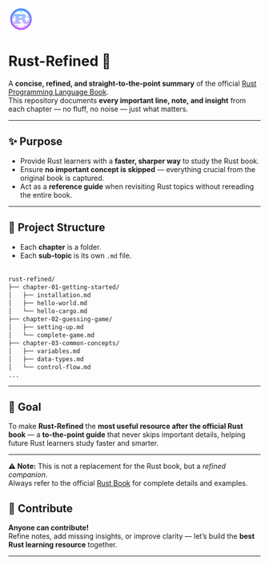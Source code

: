 <img src="rust_logo.png" width="50" height="50">

# Rust-Refined 🦀

A **concise, refined, and straight-to-the-point summary** of the official [Rust Programming Language Book](https://doc.rust-lang.org/book/).  
This repository documents **every important line, note, and insight** from each chapter — no fluff, no noise — just what matters.  

---

## ✨ Purpose
- Provide Rust learners with a **faster, sharper way** to study the Rust book.  
- Ensure **no important concept is skipped** — everything crucial from the original book is captured.  
- Act as a **reference guide** when revisiting Rust topics without rereading the entire book.  

---

## 📂 Project Structure
- Each **chapter** is a folder.  
- Each **sub-topic** is its own `.md` file.  

```

rust-refined/
├── chapter-01-getting-started/
│   ├── installation.md
│   ├── hello-world.md
│   └── hello-cargo.md
├── chapter-02-guessing-game/
│   ├── setting-up.md
│   └── complete-game.md
├── chapter-03-common-concepts/
│   ├── variables.md
│   ├── data-types.md
│   └── control-flow.md
...

```

---

## 🎯 Goal
To make **Rust-Refined** the **most useful resource after the official Rust book** — a **to-the-point guide** that never skips important details, helping future Rust learners study faster and smarter.  

---

**⚠️ Note:** This is not a replacement for the Rust book, but a *refined companion*.  
Always refer to the official [Rust Book](https://doc.rust-lang.org/book/) for complete details and examples.

## 🤝 Contribute
**Anyone can contribute!**  
Refine notes, add missing insights, or improve clarity — let’s build the **best Rust learning resource** together.  

---